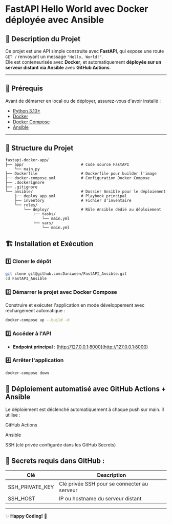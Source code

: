 # FastAPI Hello World avec Docker déployée avec Ansible

## 📌 Description du Projet

Ce projet est une API simple construite avec **FastAPI**, qui expose une route `GET /` renvoyant un message `"Hello, World!"`.  
Elle est conteneurisée avec **Docker**, et automatiquement **déployée sur un serveur distant via Ansible** avec **GitHub Actions**.

---

## 🚀 Prérequis

Avant de démarrer en local ou de déployer, assurez-vous d'avoir installé :

- [Python 3.10+](https://www.python.org/downloads/)
- [Docker](https://www.docker.com/get-started)
- [Docker Compose](https://docs.docker.com/compose/install/)
- [Ansible](https://docs.ansible.com/ansible/latest/installation_guide/index.html)

---

## 📂 Structure du Projet

```
fastapi-docker-app/
├── app/                         # Code source FastAPI
    └── main.py
├── Dockerfile                   # Dockerfile pour builder l'image
├── docker-compose.yml           # Configuration Docker Compose
├── .dockerignore
├── .gitignore
└── ansible/                     # Dossier Ansible pour le déploiement
    ├── deploy_app.yml           # Playbook principal
    ├── inventory                # Fichier d’inventaire
    └── roles/
        └── deploy/              # Rôle Ansible dédié au déploiement
            ├── tasks/
                └── main.yml
            └── vars/
                └── main.yml
```

## 🏗️ Installation et Exécution

### 1️⃣ Cloner le dépôt

```bash
git clone git@github.com:Daniween/FastAPI_Ansible.git
cd FastAPI_Ansible
```

### 2️⃣ Démarrer le projet avec Docker Compose

Construire et exécuter l'application en mode développement avec rechargement automatique :

```bash
docker-compose up --build -d
```

### 3️⃣ Accéder à l'API

- **Endpoint principal** : [http://127.0.0.1:8000](http://127.0.0.1:8000)

### 4️⃣ Arrêter l'application

```bash
docker-compose down
```

## 🚀 Déploiement automatisé avec GitHub Actions + Ansible

Le déploiement est déclenché automatiquement à chaque push sur main.
Il utilise :

GitHub Actions

Ansible

SSH (clé privée configurée dans les GitHub Secrets)

## 🔐 Secrets requis dans GitHub :

| Clé             | Description                                 |
| --------------- | ------------------------------------------- |
| SSH_PRIVATE_KEY | Clé privée SSH pour se connecter au serveur |
| SSH_HOST        | IP ou hostname du serveur distant           |

---

✨ **Happy Coding!** 🚀
